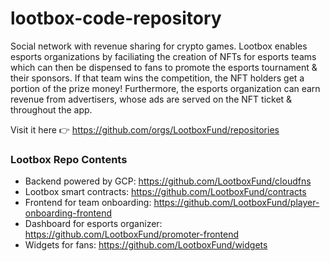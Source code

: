 # lootbox-code-repository

Social network with revenue sharing for crypto games. Lootbox enables esports organizations by faciliating the creation of NFTs for esports teams which can then be dispensed to fans to promote the esports tournament & their sponsors. If that team wins the competition, the NFT holders get a portion of the prize money! Furthermore, the esports organization can earn revenue from advertisers, whose ads are served on the NFT ticket & throughout the app.

Visit it here 👉 https://github.com/orgs/LootboxFund/repositories

### Lootbox Repo Contents

- Backend powered by GCP: https://github.com/LootboxFund/cloudfns
- Lootbox smart contracts: https://github.com/LootboxFund/contracts
- Frontend for team onboarding: https://github.com/LootboxFund/player-onboarding-frontend
- Dashboard for esports organizer: https://github.com/LootboxFund/promoter-frontend
- Widgets for fans: https://github.com/LootboxFund/widgets

